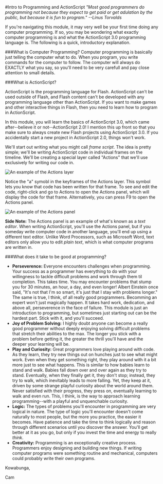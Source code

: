 #Intro to Programming and ActionScript
*"Most good programmers do programming not because they expect to get paid or get adulation by the public, but because it is fun to program." --Linus Torvalds*

If you're navigating this module, it may very well be your first time doing any computer programming. If so, you may be wondering what exactly computer programming is and what the ActionScript 3.0 programming language is. The following is a quick, introductory explanation.

###What is Computer Programming?
Computer programming is basically just telling the computer what to do. When you program, you write commands for the computer to follow. The computer will always do EXACTLY what you say, so you'll need to be very carefull and pay close attention to small details.

###What is ActionScript?

ActionScript is the programming language for Flash. ActionScript can't be used outside of Flash, and Flash content can't be developed with any programming language other than ActionScript. If you want to make games and other interactive things in Flash, then you need to learn how to program in ActionScript.

In this module, you will learn the basics of ActionScript 3.0, which came after--believe it or not--ActionScript 2.0! I mention this up front so that you make sure to always create new Flash projects using ActionScript 3.0. If you accidentally start a new project in ActionScript 2.0, things won't work.

We'll start out writing what you might call *frame script*. The idea is pretty simple; we'll be writing ActionScript code in individual frames on the timeline. We'll be creating a special layer called "Actions" that we'll use exclusively for writing our code in.

![An example of the Actions layer](http://www.christensenacademy.org/modules/beginning-actionscript/textpages/actions-layer.png)

Notice the "a" symobl in the keyframes of the Actions layer. This symbol lets you know that code has been written for that frame. To see and edit the code, right-click and go to Actions to open the Actions panel, which will display the code for that frame. Alternatively, you can press F9 to open the Actions panel.

![An example of the Actions panel](http://www.christensenacademy.org/modules/beginning-actionscript/textpages/actions-panel.png)

**Side Note:** The Actions panel is an example of what's known as a *text editor*. When writing ActionScript, you'll use the Actions panel, but if you someday write computer code in another language, you'll end up using a different text editor. Unlike Word Processors, such as Microsoft Word, text editors only allow you to edit *plain text*, which is what computer programs are written in.

###What does it take to be good at programming?

* **Perseverence:** Everyone encounters challenges when programming. Your success as a programmer has everything to do with your willingness to tackle difficult problems and work through them til completion. This takes time. You may encounter problems that stump you for 30 minutes, an hour, a day, and even longer! Albert Einstein once said, "It's not that I'm so smart, it's just that I stay with problems longer." The same is true, I think, of all really good programmers. Becomming an expert won't just magically happen. It takes hard work, dedication, and above all, perseverence in the face of failure. This module is just an introduction to programming, but sometimes just starting out can be the hardest part. Stick with it, and you'll succeed.
* **Joy of Problem Solving:** I highly doubt anyone can become a really good programmer without deeply enjoying solving difficult problems that stretch their abilities to the max. The longer you stick with a problem before getting it, the greater the thrill you'll have and the deeper your learning will be.
* **Play and Curiosity:** Great programmers love playing around with code. As they learn, they try new things out on hunches just to see what might work. Even when they get something right, they play around with it a bit more just to see what happens. This is similar to how babies learn to stand and walk. Babies fall down over and over again as they try to stand. Eventually, when they finally get it, they don't stop; instead, they try to walk, which inevitably leads to more falling. Yet, they keep at it, driven by some strange playful curiosity about the world around them. Never satisfied with their progress, they press on, eventually learning to walk and even run. This, I think, is the way to approach learning programming--with a playful and unquenchable curiosity.
* **Logic:** The types of problems you'll encounter in programming are very logical in nature. The type of logic you'll encounter doesn't come naturally to most people, but the more you practice, the easier it becomes. Have patience and take the time to think logically and reason through different scenarios until you discover the answer. You'll get better at it as you go, but only if you invest the time and energy to really *think*.
* **Creativity:** Programming is an exceptionally creative process. Programmers enjoy designing and building new things. If writing computer programs were something routine and mechanical, computers could probably write their own programs.

Kowabunga,

Cam
